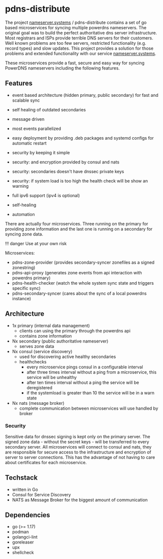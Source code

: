 # pdns-distribute

The project [nameserver.systems](https://nameserver.systems) / pdns-distribute contains a set of go based microservices
for syncing multiple powerdns nameservers. The original goal was to build the perfect authoritative dns server
infrastructure. Most registrars and ISPs provide terrible DNS servers for their customers. Well known problems are too few servers,
restricted functionality (e.g. record types) and slow updates. This project provides a solution for those
problems and extended functionality with our service [nameserver.systems](https://nameserver.systems).

These microservices provide a fast, secure and easy way for syncing PowerDNS nameservers including the following
features.

## Features
* event based architecture (hidden primary, public secondary) for fast and scalable sync
* self healing of outdated secondaries
* message driven 
* most events parallelized
* easy deployment by providing .deb packages and systemd configs for automatic restart
* security by keeping it simple
* security: and encryption provided by consul and nats
* security: secondaries doesn't have dnssec private keys
* security: if system load is too high the health check will be show an warning
* full ipv6 support (ipv4 is optional)

* self-healing
* automation

There are actually four microservices. Three running on the primary for providing zone information and the last one
is running on a secondary for syncing zone data.

!!! danger
    Use at your own risk

Microservices:

- pdns-zone-provider (provides secondary-syncer zonefiles as a signed zonestring)
- pdns-api-proxy (generates zone events from api interaction with powerdns primary)
- pdns-health-checker (watch the whole system sync state and triggers specific sync)
- pdns-secondary-syncer (cares about the sync of a local powerdns instance)

## Architecture

- 1x primary (internal data management)
    - clients can using the primary through the powerdns api
    - contains zone information
- Nx secondary (public authoritative nameserver)
    - serves zone data
- Nx consul (service discovery)
    - used for discovering active healthy secondaries
    - healthchecks
        - every microservice pings consul in a configurable interval
        - after three times interval without a ping from a microservice, this service will be unhealthy
        - after ten times interval without a ping the service will be deregistered
        - if the systemload is greater than 10 the service will be in a warn state
- Nx nats (message broker)
    - complete communication between microservices will use handled by broker

### Security

Sensitive data for dnssec signing is kept only on the primary server. The signed zone data - without the secret keys - will be
transferred to every secondary server. All microservices will connect to consul and nats, they are responsible for
secure access
to the infrastructure and encryption of server to server connections. This has the advantage of not having to care about certificates
for each microservice.

## Techstack

* written in Go
* Consul for Service Discovery
* NATS as Message Broker for the biggest amount of communication

## Dependencies

* go (>= 1.17)
* podman
* golangci-lint
* goreleaser
* upx
* shellcheck
